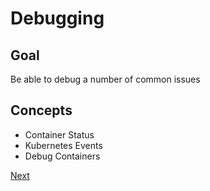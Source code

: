 # Debugging

## Goal

Be able to debug a number of common issues

## Concepts

* Container Status
* Kubernetes Events
* Debug Containers

[Next](01_intro.md)
